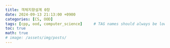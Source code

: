 ```yaml
---
title: 객체지향설계 0장
date: 2024-09-13 21:13:00 +0900
categories: [CS, OOD]
tags: [cpp, ood, computer_science]     # TAG names should always be lowercase
toc: true
math: true
# image: /assets/img/posts/
---
```


